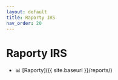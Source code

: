 ```yaml
---
layout: default
title: Raporty IRS
nav_order: 20
---
```


# Raporty IRS
- 📊 [Raporty]({{ site.baseurl }}/reports/)
